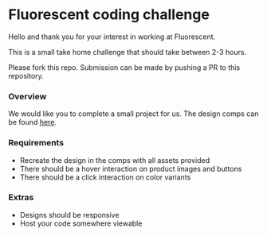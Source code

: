 # Fluorescent coding challenge

Hello and thank you for your interest in working at Fluorescent.

This is a small take home challenge that should take between 2-3 hours. 

Please fork this repo. Submission can be made by pushing a PR to this repository.

### Overview

We would like you to complete a small project for us. The design comps can be found [here](https://www.figma.com/file/OpOEnmfvcPxNtPSkZ8Aci9/Dev-Project?node-id=23%3A889).

### Requirements

* Recreate the design in the comps with all assets provided
* There should be a hover interaction on product images and buttons
* There should be a click interaction on color variants

### Extras

* Designs should be responsive
* Host your code somewhere viewable
